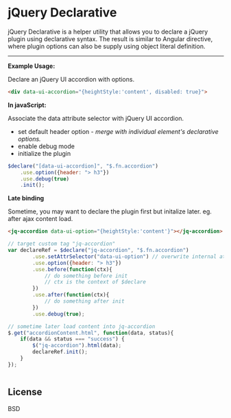 jQuery Declarative
=======

jQuery Declarative is a helper utility that allows you to declare a jQuery plugin using declarative syntax.
The result is similar to Angular directive, where plugin options can also be supply using object literal definition. 

----

**Example Usage:**

Declare an jQuery UI accordion with options.

```html
<div data-ui-accordion="{heightStyle:'content', disabled: true}">
```
**In javaScript:**

Associate the data attribute selector with jQuery UI accordion.

 - set default header option - *merge with individual element's declarative options.*  
 - enable debug mode 
 - initialize the plugin

```javascript
$declare("[data-ui-accordion]", "$.fn.accordion")
	.use.option({header: "> h3"})
	.use.debug(true)
	.init();
```

**Late binding**

Sometime, you may want to declare the plugin first but initalize later. 
eg. after ajax content load.

```html
<jq-accordion data-ui-option="{heightStyle:'content'}"></jq-accordion>
```

```javascript
// target custom tag "jq-accordion"
var declareRef = $declare("jq-accordion", "$.fn.accordion")
		.use.setAttrSelector("data-ui-option") // overwrite internal attribute selector 
		.use.option({header: "> h3"})
		.use.before(function(ctx){
			// do something before init
			// ctx is the context of $declare
		})
		.use.after(function(ctx){
			// do something after init
		})
		.use.debug(true);

// sometime later load content into jq-accordion 
$.get("accordionContent.html", function(data, status){
	if(data && status === "success") {
		$("jq-accordion").html(data);
		declareRef.init();	
	}
});



```

License
----

BSD